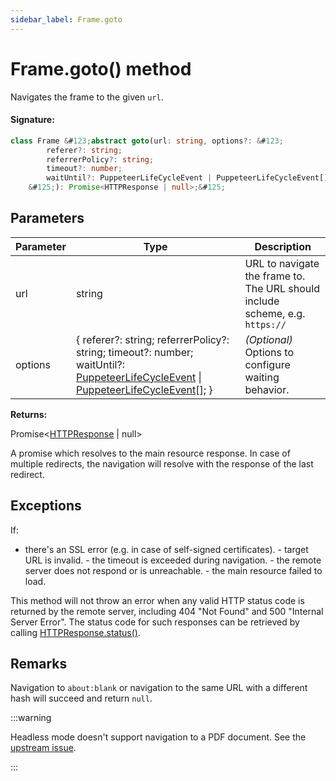 ```yaml
---
sidebar_label: Frame.goto
---
```


# Frame.goto() method

Navigates the frame to the given `url`.

#### Signature:

```typescript
class Frame &#123;abstract goto(url: string, options?: &#123;
        referer?: string;
        referrerPolicy?: string;
        timeout?: number;
        waitUntil?: PuppeteerLifeCycleEvent | PuppeteerLifeCycleEvent[];
    &#125;): Promise<HTTPResponse | null>;&#125;
```

## Parameters

| Parameter | Type                                                                                                                                                                                                                               | Description                                                                             |
| --------- | ---------------------------------------------------------------------------------------------------------------------------------------------------------------------------------------------------------------------------------- | --------------------------------------------------------------------------------------- |
| url       | string                                                                                                                                                                                                                             | URL to navigate the frame to. The URL should include scheme, e.g. <code>https://</code> |
| options   | &#123; referer?: string; referrerPolicy?: string; timeout?: number; waitUntil?: [PuppeteerLifeCycleEvent](./puppeteer.puppeteerlifecycleevent.md) \| [PuppeteerLifeCycleEvent](./puppeteer.puppeteerlifecycleevent.md)\[\]; &#125; | _(Optional)_ Options to configure waiting behavior.                                     |

**Returns:**

Promise&lt;[HTTPResponse](./puppeteer.httpresponse.md) \| null&gt;

A promise which resolves to the main resource response. In case of multiple redirects, the navigation will resolve with the response of the last redirect.

## Exceptions

If:

- there's an SSL error (e.g. in case of self-signed certificates). - target URL is invalid. - the timeout is exceeded during navigation. - the remote server does not respond or is unreachable. - the main resource failed to load.

This method will not throw an error when any valid HTTP status code is returned by the remote server, including 404 "Not Found" and 500 "Internal Server Error". The status code for such responses can be retrieved by calling [HTTPResponse.status()](./puppeteer.httpresponse.status.md).

## Remarks

Navigation to `about:blank` or navigation to the same URL with a different hash will succeed and return `null`.

:::warning

Headless mode doesn't support navigation to a PDF document. See the [upstream issue](https://bugs.chromium.org/p/chromium/issues/detail?id=761295).

:::
